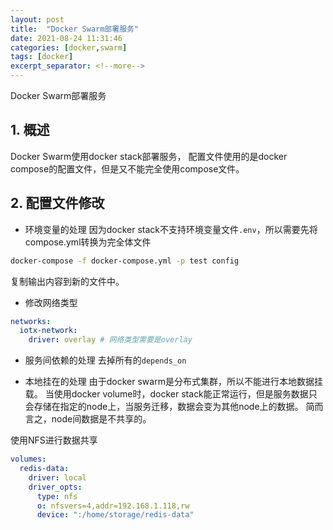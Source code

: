 ```yaml
---
layout: post
title:  "Docker Swarm部署服务"
date: 2021-08-24 11:31:46
categories: [docker,swarm]
tags: [docker]
excerpt_separator: <!--more-->
---
```

Docker Swarm部署服务
<!--more-->

## 1. 概述
Docker Swarm使用docker stack部署服务， 配置文件使用的是docker compose的配置文件，但是又不能完全使用compose文件。

## 2. 配置文件修改

* 环境变量的处理
因为docker stack不支持环境变量文件`.env`，所以需要先将compose.yml转换为完全体文件
```bash
docker-compose -f docker-compose.yml -p test config
```
复制输出内容到新的文件中。


* 修改网络类型
```yml
networks:
  iotx-network:
    driver: overlay # 网络类型需要是overlay
```

* 服务间依赖的处理
去掉所有的`depends_on`

* 本地挂在的处理
由于docker swarm是分布式集群，所以不能进行本地数据挂载。
当使用docker volume时，docker stack能正常运行，但是服务数据只会存储在指定的node上，当服务迁移，数据会变为其他node上的数据。
简而言之，node间数据是不共享的。

使用NFS进行数据共享
```yml
volumes:
  redis-data:
    driver: local
    driver_opts:
      type: nfs
      o: nfsvers=4,addr=192.168.1.118,rw
      device: ":/home/storage/redis-data"
```
